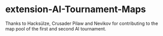 # extension-AI-Tournament-Maps
Thanks to Hacksülze, Crusader Pilaw and Nevikov for contributing to the map pool of the first and second AI tournament.
